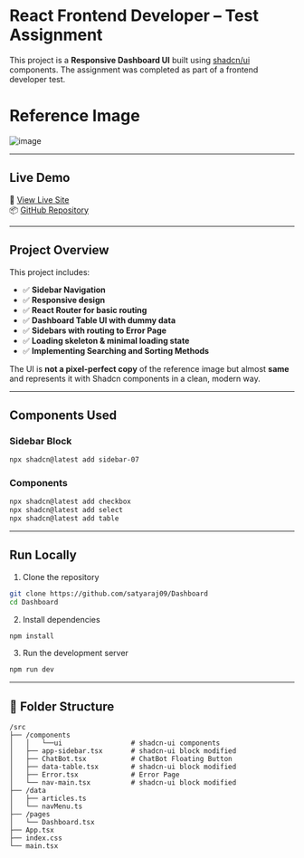 # React Frontend Developer – Test Assignment

This project is a **Responsive Dashboard UI** built using [shadcn/ui](https://ui.shadcn.com/) components. The assignment was completed as part of a frontend developer test.

# Reference Image

![image](https://github.com/user-attachments/assets/257fc992-9838-4489-9404-b6d6c354e94c)

---

## Live Demo

🔗 [View Live Site](https://your-deployment-link.com)  
📦 [GitHub Repository](https://github.com/satyaraj09/Dashboard)

---

## Project Overview

This project includes:

- ✅ **Sidebar Navigation**
- ✅ **Responsive design**
- ✅ **React Router for basic routing**
- ✅ **Dashboard Table UI with dummy data**
- ✅ **Sidebars with routing to Error Page**
- ✅ **Loading skeleton & minimal loading state**
- ✅ **Implementing Searching and Sorting Methods**


The UI is **not a pixel-perfect copy** of the reference image but almost **same** and represents it with Shadcn components in a clean, modern way.

---

## Components Used

### Sidebar Block

```bash
npx shadcn@latest add sidebar-07
```

### Components

```bash
npx shadcn@latest add checkbox
npx shadcn@latest add select
npx shadcn@latest add table
```

---

## Run Locally

1. Clone the repository

```bash
git clone https://github.com/satyaraj09/Dashboard
cd Dashboard
```

2. Install dependencies

```bash
npm install
```

3. Run the development server

```bash
npm run dev
```
---

## 📁 Folder Structure

```
/src
├── /components
│   │   └──ui                 # shadcn-ui components
│   ├── app-sidebar.tsx       # shadcn-ui block modified
│   ├── ChatBot.tsx           # ChatBot Floating Button
│   ├── data-table.tsx        # shadcn-ui block modified
│   ├── Error.tsx             # Error Page
│   └── nav-main.tsx          # shadcn-ui block modified
├── /data
│   ├── articles.ts
│   └── navMenu.ts
├── /pages
│   └── Dashboard.tsx
├── App.tsx
├── index.css
└── main.tsx
```

